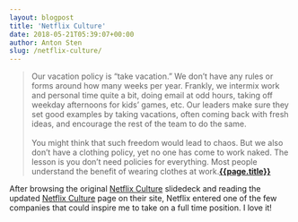 ```yaml
---
layout: blogpost
title: 'Netflix Culture'
date: 2018-05-21T05:39:07+00:00
author: Anton Sten
slug: /netflix-culture/
---
```


>Our vacation policy is “take vacation.” We don’t have any rules or forms around how many weeks per year. Frankly, we intermix work and personal time quite a bit, doing email at odd hours, taking off weekday afternoons for kids’ games, etc. Our leaders make sure they set good examples by taking vacations, often coming back with fresh ideas, and encourage the rest of the team to do the same.<br /><br />You might think that such freedom would lead to chaos. But we also don’t have a clothing policy, yet no one has come to work naked. The lesson is you don’t need policies for everything. Most people understand the benefit of wearing clothes at work.**[{{page.title}}](https://jobs.netflix.com/culture)**

After browsing the original [Netflix Culture](https://www.slideshare.net/reed2001/culture-1798664/2-Netflix_CultureFreedom_Responsibility2) slidedeck and reading the updated [Netflix Culture](https://jobs.netflix.com/culture) page on their site, Netflix entered one of the few companies that could inspire me to take on a full time position. I love it!
